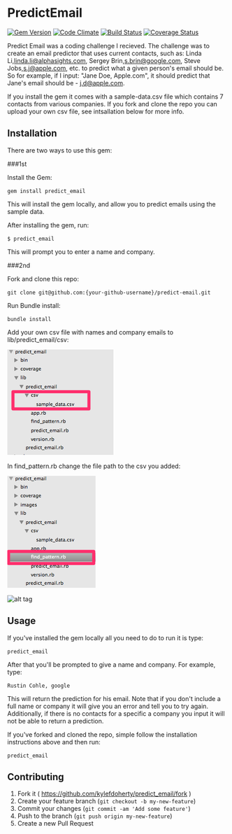 # PredictEmail
[![Gem Version](https://badge.fury.io/rb/predict_email.svg)](http://badge.fury.io/rb/predict_email)
[![Code Climate](https://codeclimate.com/repos/53ff211a6956807cee01ecad/badges/9f8afa9a0ff41f8e85ff/gpa.svg)](https://codeclimate.com/repos/53ff211a6956807cee01ecad/feed)
[![Build Status](https://travis-ci.org/kylefdoherty/email-prediction.svg?branch=master)](https://travis-ci.org/kylefdoherty/email-prediction)
[![Coverage Status](https://img.shields.io/coveralls/kylefdoherty/email-prediction.svg)](https://coveralls.io/r/kylefdoherty/email-prediction?branch=master)

Predict Email was a coding challenge I recieved. The challenge was to create an email predictor that uses current contacts, such as: Linda Li,linda.li@alphasights.com, Sergey Brin,s.brin@google.com, Steve Jobs,s.j@apple.com, etc. to predict what a given person's email should be.  So for example, if I input: "Jane Doe, Apple.com", it should predict that Jane's email should be - j.d@apple.com.

If you install the gem it comes with a sample-data.csv file which contains 7 contacts from various companies. If you fork and clone the repo you can upload your own csv file, see intsallation below for more info.

## Installation

There are two ways to use this gem: 

###1st

Install the Gem:

    gem install predict_email

This will install the gem locally, and allow you to predict emails using the sample data.

After installing the gem, run:

    $ predict_email

This will prompt you to enter a name and company.

###2nd

Fork and clone this repo: 

    git clone git@github.com:{your-github-username}/predict-email.git

Run Bundle install: 

    bundle install

Add your own csv file with names and company emails to lib/predict_email/csv:

![alt tag](https://raw.githubusercontent.com/kylefdoherty/predict-email/master/images/add_csv_file.png)

In find_pattern.rb change the file path to the csv you added:

![alt tag](https://raw.githubusercontent.com/kylefdoherty/predict-email/master/images/find_pattern_file.png)

![alt tag](https://raw.githubusercontent.com/kylefdoherty/predict-email/master/images/find_pattern_rb_%E2%80%94_predict_email.png)


## Usage

If you've installed the gem locally all you need to do to run it is type:

    predict_email

After that you'll be prompted to give a name and company.  For example, type:

    Rustin Cohle, google

This will return the prediction for his email.  Note that if you don't include a full name or company it will give you an error and tell you to try again.  Additionally, if there is no contacts for a specific a company you input it will not be able to return a prediction.

If you've forked and cloned the repo, simple follow the installation instructions above and then run:

    predict_email


## Contributing

1. Fork it ( https://github.com/kylefdoherty/predict_email/fork )
2. Create your feature branch (`git checkout -b my-new-feature`)
3. Commit your changes (`git commit -am 'Add some feature'`)
4. Push to the branch (`git push origin my-new-feature`)
5. Create a new Pull Request
